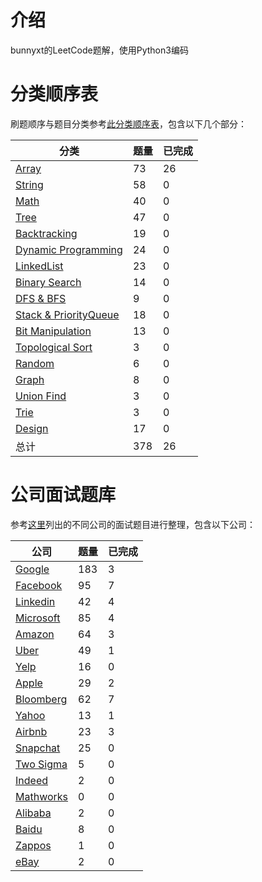 # 介绍

bunnyxt的LeetCode题解，使用Python3编码

# 分类顺序表

刷题顺序与题目分类参考[此分类顺序表](https://cspiration.com/leetcodeClassification)，包含以下几个部分：

| 分类 | 题量 | 已完成 |
| ---- | ---- | ---- |
| [Array](categories/Array.md) | 73 | 26 |
| [String](categories/String.md) | 58 | 0 |
| [Math](categories/Math.md) | 40 | 0 |
| [Tree](categories/Tree.md) | 47 | 0 |
| [Backtracking](categories/Backtracking.md) | 19 | 0 |
| [Dynamic Programming](categories/DynamicProgramming.md) | 24 | 0 |
| [LinkedList](categories/LinkedList.md) | 23 | 0 |
| [Binary Search](categories/BinarySearch.md) | 14 | 0 |
| [DFS & BFS](categories/DFS&BFS.md) | 9 | 0 |
| [Stack & PriorityQueue](categories/Stack&PriorityQueue.md) | 18 | 0 |
| [Bit Manipulation](categories/BitManipulation.md) | 13 | 0 |
| [Topological Sort](categories/TopologicalSort.md) | 3 | 0 |
| [Random](categories/Random.md) | 6 | 0 |
| [Graph](categories/Graph.md) | 8 | 0 |
| [Union Find](categories/UnionFind.md) | 3 | 0 |
| [Trie](categories/Trie.md) | 3 | 0 |
| [Design](categories/Tree.md) | 17 | 0 |
| 总计 | 378 | 26 |

# 公司面试题库

参考[这里](https://github.com/Blankj/awesome-java-leetcode/blob/master/Companies.md)列出的不同公司的面试题目进行整理，包含以下公司：

| 公司 | 题量 | 已完成 |
| ---- | ---- | ---- |
| [Google](companies/google.md) | 183 | 3 |
| [Facebook](companies/facebook.md) | 95 | 7 |
| [Linkedin](companies/linkedin.md) | 42 | 4 |
| [Microsoft](companies/microsoft.md) | 85 | 4 |
| [Amazon](companies/amazon.md) | 64 | 3 |
| [Uber](companies/uber.md) | 49 | 1 |
| [Yelp](companies/yelp.md) | 16 | 0 |
| [Apple](companies/apple.md) | 29 | 2 |
| [Bloomberg](companies/bloomberg.md) | 62 | 7 |
| [Yahoo](companies/yahoo.md) | 13 | 1 |
| [Airbnb](companies/airbnb.md) | 23 | 3 |
| [Snapchat](companies/snapchat.md) | 25 | 0 |
| [Two Sigma](companies/twosigma.md) | 5 | 0 |
| [Indeed](companies/indeed.md) | 2 | 0 |
| [Mathworks](companies/mathworks.md) | 0 | 0 |
| [Alibaba](companies/alibaba.md) | 2 | 0 |
| [Baidu](companies/baidu.md) | 8 | 0 |
| [Zappos](companies/zappos.md) | 1 | 0 |
| [eBay](companies/ebay.md) | 2 | 0 |
